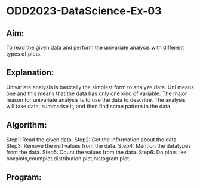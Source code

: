 # ODD2023-DataScience-Ex-03
## Aim:
To read the given data and perform the univariate analysis with different types of plots.

## Explanation:
Univariate analysis is basically the simplest form to analyze data. Uni means one and this means that the data has only one kind of variable. The major reason for univariate analysis is to use the data to describe. The analysis will take data, summarise it, and then find some pattern in the data.

## Algorithm:
   Step1: Read the given data.
   Step2: Get the information about the data.
   Step3: Remove the null values from the data.
   Step4: Mention the datatypes from the data.
   Step5: Count the values from the data.
   Step6: Do plots like boxplots,countplot,distribution plot,histogram plot.
## Program:
 

